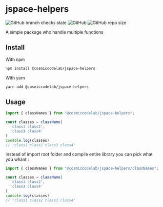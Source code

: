 # jspace-helpers
![GitHub branch checks state](https://img.shields.io/github/checks-status/cosmiccodelab/jspace-helpers/main?label=main%20branch)
![GitHub](https://img.shields.io/github/license/cosmiccodelab/jspace-helpers)
![GitHub repo size](https://img.shields.io/github/repo-size/cosmiccodelab/jspace-helpers)

A simple package who handle multiple functions

## Install

With npm
```sh 
npm install @cosmiccodelab/jspace-helpers
```

With yarn
```sh 
yarn add @cosmiccodelab/jspace-helpers
```

## Usage

```ts
import { classNames } from "@cosmiccodelab/jspace-helpers";

const classes = className(
  'class1 class2', 
  'class3 class4'
)
console.log(classes)
// 'class1 class2 class3 class4'
```

Instead of import root folder and compile entire library you can pick what you whant :
```ts
import { classNames } from "@cosmiccodelab/jspace-helpers/classNames";

const classes = className(
  'class1 class2', 
  'class3 class4'
)
console.log(classes)
// 'class1 class2 class3 class4'
```